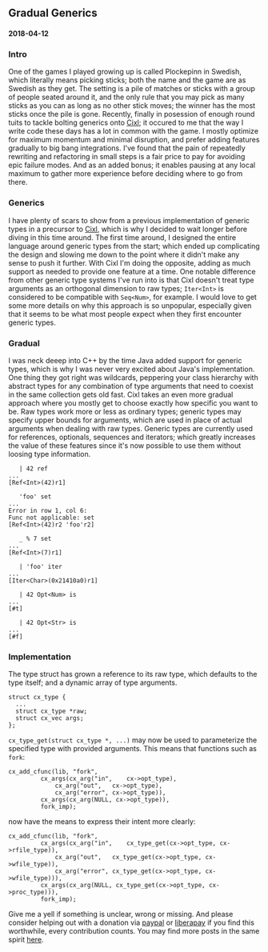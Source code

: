 ## Gradual Generics
#### 2018-04-12

### Intro
One of the games I played growing up is called Plockepinn in Swedish, which literally means picking sticks; both the name and the game are as Swedish as they get. The setting is a pile of matches or sticks with a group of people seated around it, and the only rule that you may pick as many sticks as you can as long as no other stick moves; the winner has the most sticks once the pile is gone. Recently, finally in posession of enough round tuits to tackle bolting generics onto [Cixl](https://github.com/basic-gongfu/cixl); it occured to me that the way I write code these days has a lot in common with the game. I mostly optimize for maximum momentum and minimal disruption, and prefer adding features gradually to big bang integrations. I've found that the pain of repeatedly rewriting and refactoring in small steps is a fair price to pay for avoiding epic failure modes. And as an added bonus; it enables pausing at any local maximum to gather more experience before deciding where to go from there.

### Generics
I have plenty of scars to show from a previous implementation of generic types in a precursor to [Cixl](https://github.com/basic-gongfu/cixl), which is why I decided to wait longer before diving in this time around. The first time around, I designed the entire language around generic types from the start; which ended up complicating the design and slowing me down to the point where it didn't make any sense to push it further. With Cixl I'm doing the opposite, adding as much support as needed to provide one feature at a time. One notable difference from other generic type systems I've run into is that Cixl doesn't treat type arguments as an orthogonal dimension to raw types; ```Iter<Int>``` is considered to be compatible with ```Seq<Num>```, for example. I would love to get some more details on why this approach is so unpopular, especially given that it seems to be what most people expect when they first encounter generic types.

### Gradual
I was neck deeep into C++ by the time Java added support for generic types, which is why I was never very excited about Java's implementation. One thing they got right was wildcards, peppering your class hierarchy with abstract types for any combination of type arguments that need to coexist in the same collection gets old fast. Cixl takes an even more gradual approach where you mostly get to choose exactly how specific you want to be. Raw types work more or less as ordinary types; generic types may specify upper bounds for arguments, which are used in place of actual arguments when dealing with raw types. Generic types are currently used for references, optionals, sequences and iterators; which greatly increases the value of these features since it's now possible to use them without loosing type information.

```
   | 42 ref
...
[Ref<Int>(42)r1]

   'foo' set
...
Error in row 1, col 6:
Func not applicable: set
[Ref<Int>(42)r2 'foo'r2]

   _ % 7 set  
...
[Ref<Int>(7)r1]

   | 'foo' iter
...
[Iter<Char>(0x21410a0)r1]

   | 42 Opt<Num> is
...
[#t]

   | 42 Opt<Str> is
...
[#f]
```

### Implementation
The type struct has grown a reference to its raw type, which defaults to the type itself; and a dynamic array of type arguments.

```
struct cx_type {
  ...
  struct cx_type *raw;
  struct cx_vec args;
};
```

```cx_type_get(struct cx_type *, ...)``` may now be used to parameterize the specified type with provided arguments. This means that functions such as ```fork```:

```
cx_add_cfunc(lib, "fork",
	     cx_args(cx_arg("in",    cx->opt_type),
		     cx_arg("out",   cx->opt_type),
		     cx_arg("error", cx->opt_type)),
	     cx_args(cx_arg(NULL, cx->opt_type)),
	     fork_imp);
```

now have the means to express their intent more clearly:

```
cx_add_cfunc(lib, "fork",
	     cx_args(cx_arg("in",    cx_type_get(cx->opt_type, cx->rfile_type)),
		     cx_arg("out",   cx_type_get(cx->opt_type, cx->wfile_type)),
		     cx_arg("error", cx_type_get(cx->opt_type, cx->wfile_type))),
	     cx_args(cx_arg(NULL, cx_type_get(cx->opt_type, cx->proc_type))),
	     fork_imp);
```

Give me a yell if something is unclear, wrong or missing. And please consider helping out with a donation via [paypal](https://paypal.me/basicgongfu) or [liberapay](https://liberapay.com/basic-gongfu/donate) if you find this worthwhile, every contribution counts. You may find more posts in the same spirit [here](https://github.com/basic-gongfu/cixl/tree/master/devlog).